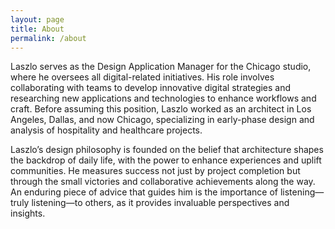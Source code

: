 ```yaml
---
layout: page
title: About
permalink: /about
---
```


Laszlo serves as the Design Application Manager for the Chicago studio, 
where he oversees all digital-related initiatives. His role involves collaborating 
with teams to develop innovative digital strategies and researching new 
applications and technologies to enhance workflows and craft. Before 
assuming this position, Laszlo worked as an architect in Los Angeles, Dallas, 
and now Chicago, specializing in early-phase design and analysis of 
hospitality and healthcare projects. 
 
Laszlo’s design philosophy is founded on the belief that architecture shapes 
the backdrop of daily life, with the power to enhance experiences and 
uplift communities. He measures success not just by project completion but 
through the small victories and collaborative achievements along the way. An 
enduring piece of advice that guides him is the importance of listening—truly 
listening—to others, as it provides invaluable perspectives and insights.
